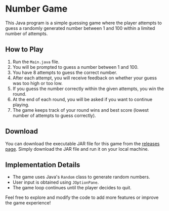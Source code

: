 # Number Game

This Java program is a simple guessing game where the player attempts to guess a randomly generated number between 1 and 100 within a limited number of attempts.

## How to Play

1. Run the `Main.java` file.
2. You will be prompted to guess a number between 1 and 100.
3. You have 8 attempts to guess the correct number.
4. After each attempt, you will receive feedback on whether your guess was too high or too low.
5. If you guess the number correctly within the given attempts, you win the round.
6. At the end of each round, you will be asked if you want to continue playing.
7. The game keeps track of your round wins and best score (lowest number of attempts to guess correctly).

## Download

You can download the executable JAR file for this game from the [releases page](https://github.com/ayoubboulidam/Number_Game/raw/master/src/Number_Game.jar). Simply download the JAR file and run it on your local machine.

## Implementation Details

- The game uses Java's `Random` class to generate random numbers.
- User input is obtained using `JOptionPane`.
- The game loop continues until the player decides to quit.

Feel free to explore and modify the code to add more features or improve the game experience!
